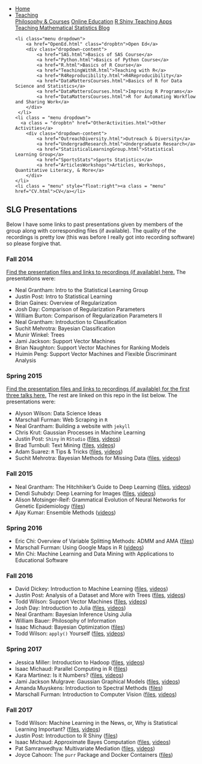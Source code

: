 
<head>
  <link rel="stylesheet" href="../css/styles.css">
</head>

<ul class = "menu">
    <li class = "menu"><a class = "menu" href="../index.html">Home</a></li>
    <li class="menu dropdown">
        <a href="Teaching.html" class="dropbtn">Teaching</a>
        <div class="dropdown-content">
            <a href="PhilosophyCourses.html">Philosophy & Courses</a>
            <a href="Online.html">Online Education</a>
            <a href="ShinyApps.html">R Shiny Teaching Apps</a>
            <a href="MathStat.html">Teaching Mathematical Statistics Blog</a>
        </div>
     </li>
    
    <li class="menu dropdown">
        <a href="OpenEd.html" class="dropbtn">Open Ed</a>
        <div class="dropdown-content">
            <a href="SAS.html">Basics of SAS Course</a>
            <a href="Python.html">Basics of Python Course</a>
            <a href="R.html">Basics of R Course</a>
            <a href="TeachingWithR.html">Teaching with R</a>
            <a href="R4Reproducibility.html">R4Reproducibility</a>
            <a href="DataMattersCourses.html">Basics of R for Data Science and Statistics</a>
            <a href="DataMattersCourses.html">Improving R Programs</a>
            <a href="DataMattersCourses.html">R for Automating Workflow and Sharing Work</a>
        </div>
     </li>
    <li class = "menu dropdown">
      <a class = "dropbtn" href="OtherActivities.html">Other Activities</a>
        <div class="dropdown-content">
            <a href="OutreachDiversity.html">Outreach & Diversity</a>
            <a href="UndergradResearch.html">Undergraduate Research</a>
            <a href="StatisticalLearningGroup.html">Statistical Learning Group</a>
            <a href="SportsStats">Sports Statistics</a>
            <a href="ArticlesWorkshops">Articles, Workshops, Quantitative Literacy, & More</a>
        </div>
    </li>
    <li class = "menu" style="float:right"><a class = "menu" href="CV.html">CV</a></li>
</ul>

<br style = "display: block; content: ''; margin-top: 10; ">


## SLG Presentations

Below I have some links to past presentations given by members of the
group along with corresponding files (if available). The quality of the
recordings is pretty low (this was before I really got into recording
software) so please forgive that.

### Fall 2014

<a href= "https://github.com/nsgrantham/slg-ncsu-2014-fall">Find the
presentation files and links to recordings (if available) here.</a> The
presentations were:

- Neal Grantham: Intro to the Statistical Learning Group
- Justin Post: Intro to Statistical Learning
- Brian Gaines: Overview of Regularization
- Josh Day: Comparison of Regularization Parameters
- William Burton: Comparison of Regularization Parameters II
- Neal Grantham: Introduction to Classification
- Suchit Mehrotra: Bayesian Classification
- Munir Winkel: Trees
- Jami Jackson: Support Vector Machines
- Brian Naughton: Support Vector Machines for Ranking Models
- Huimin Peng: Support Vector Machines and Flexible Discriminant
  Analysis

### Spring 2015

<a href= "https://github.com/nsgrantham/slg-ncsu-2015-spring">Find the
presentation files and links to recordings (if available) for the first
three talks here.</a> The rest are linked on this repo in the list
below. The presentations were:

- Alyson Wilson: Data Science Ideas
- Marschall Furman: Web Scraping in `R`
- Neal Grantham: Building a website with `jekyll`
- Chris Krut: Gaussian Processes in Machine Learning
- Justin Post: `Shiny` in `RStudio`
  ([files](https://github.com/jbpost2/jbpost2.github.io/tree/main/files/SLGfiles/justinShiny),
  [videos](https://www.youtube.com/watch?v=ohIOWfj_O-I&list=PLZ8YyTHkWK9y33rnFOChUHJf_k6dSNaBl))
- Brad Turnbull: Text Mining
  ([files](../files/SLGfiles/brad/Turnbull_TextAnalytics.pdf),
  [videos](https://www.youtube.com/watch?v=uY-L2PV2hWI&list=PLZ8YyTHkWK9xzrDnepBCd0LgeYEW33s84))
- Adam Suarez: `R` Tips & Tricks
  ([files](https://github.com/jbpost2/jbpost2.github.io/tree/main/files/SLGfiles/adam/),
  [videos](https://www.youtube.com/watch?v=ErObi5v9hCs&list=PLZ8YyTHkWK9zkCiHur9DY6FMxH2jXhi3E))
- Suchit Mehrotra: Bayesian Methods for Missing Data
  ([files](https://github.com/jbpost2/jbpost2.github.io/tree/main/files/SLGfiles/suchit),
  [videos](https://www.youtube.com/watch?v=0XcrWoFZ1rI&list=PLZ8YyTHkWK9yyYnjT1fyaB-pwZw9tpBiH))

### Fall 2015

- Neal Grantham: The Hitchhiker’s Guide to Deep Learning
  ([files](https://github.com/jbpost2/jbpost2.github.io/tree/main/files/SLGfiles/neal/deeplearning/hitchhikers-guide),
  [videos](https://www.youtube.com/watch?v=ITW1XlGLK1A&list=PLZ8YyTHkWK9yHXllnqk9UuiRzx22HQkDz))
- Dendi Suhubdy: Deep Learning for Images
  ([files](../files/SLGfiles/dendi/DeepLearningForImages.pptx),
  [videos](https://www.youtube.com/watch?v=3lAiR-dmcps&list=PLZ8YyTHkWK9wKWsE5hatfnxQV029bBF7E))
- Alison Motsinger-Reif: Grammatical Evolution of Neural Networks for
  Genetic Epidemiology
  ([files](../files/SLGfiles/alison/NeuralNetworkTalk.ppt))
- Ajay Kumar: Ensemble Methods
  ([videos](https://www.youtube.com/watch?v=Mv-mueoeKxI&list=PLZ8YyTHkWK9zX-iqyfX8ITK_qva_HAaL_))

### Spring 2016

- Eric Chi: Overview of Variable Splitting Methods: ADMM and AMA
  ([files](../files/SLGfiles/eric/Variable_Splitting_NCSU_SLG_01_15_2016.pdf))
- Marschall Furman: Using Google Maps in R
  ([videos](https://www.youtube.com/watch?v=4sDb47XtcZ4&list=PLZ8YyTHkWK9w9q78JsGptTFtvK14wyPx0))
- Min Chi: Machine Learning and Data Mining with Applications to
  Educational Software

### Fall 2016

- David Dickey: Introduction to Machine Learning
  ([files](https://www4.stat.ncsu.edu/~dickey/),
  [videos](https://www.youtube.com/watch?v=HwVWkhMEY5g&list=PLZ8YyTHkWK9ybDWMDnOkaCuEbOXIugPJS))
- Justin Post: Analysis of a Dataset and More with Trees
  ([files](https://github.com/jbpost2/jbpost2.github.io/tree/main/files/SLGfiles/justinTrees),
  [videos](https://www.youtube.com/watch?v=WyExDt9XSfo&list=PLZ8YyTHkWK9w7tGhRlKuh0iE8ea7z1LD_))
- Todd Wilson: Support Vector Machines
  ([files](https://github.com/jbpost2/jbpost2.github.io/tree/main/files/SLGfiles/todd/SVM),
  [videos](https://www.youtube.com/watch?v=eiLfl-_AVus&list=PLZ8YyTHkWK9wbwJHfyyYRvHzZBWl_iKcC))
- Josh Day: Introduction to Julia
  ([files](../files/SLGfiles/josh/SLG-09_26_14-V2.html),
  [videos](https://www.youtube.com/watch?v=EwcTNzpQ6Sc&list=PLZ8YyTHkWK9zcUxOrwKcBIEZ4pAuXEy0O))
- Neal Grantham: Bayesian Inference Using Julia
- William Bauer: Philosophy of Information
- Isaac Michaud: Bayesian Optimization
  ([files](../files/SLGfiles/isaac/bayesianoptimization.pdf))
- Todd Wilson: `apply()` Yourself
  ([files](https://github.com/jbpost2/jbpost2.github.io/tree/main/files/SLGfiles/apply),
  [videos](https://www.youtube.com/watch?v=iZq5U3BzBVc&list=PLZ8YyTHkWK9xxkzaQmgOGgMC3kpf-ansS))

### Spring 2017

- Jessica Miller: Introduction to Hadoop
  ([files](../files/SLGfiles/jess/Hadoop.pdf),
  [videos](https://www.youtube.com/watch?v=UdluRvNywuc))
- Isaac Michaud: Parallel Computing in R
  ([files](https://github.com/jbpost2/jbpost2.github.io/tree/main/files/SLGfiles/parallel))
- Kara Martinez: Is it Numbers? ([files](../files/SLGfiles/kara),
  [videos](https://www.youtube.com/watch?v=I46w5J9hiYU&list=PLZ8YyTHkWK9xHFwd4yiV3MJRbHcYLIee1))
- Jami Jackson Mulgrave: Gaussian Graphical Models
  ([files](https://github.com/jbpost2/jbpost2.github.io/tree/main/files/SLGfiles/jami/GMM),
  [videos](https://www.youtube.com/watch?v=5pDAfvDexoY&list=PLZ8YyTHkWK9xF1nl8G7CqsvyetNWfMKA-))
- Amanda Muyskens: Introduction to Spectral Methods
  ([files](../files/SLGfiles/amanda/IntroToSpectralDomain.pptx))
- Marschall Furman: Introduction to Computer Vision
  ([files](../files/SLGfiles/marschall/slg_cv_pres.html),
  [videos](https://www.youtube.com/watch?v=RY3s46UI4ls&list=PLZ8YyTHkWK9xufvITRPZ7igPRCR5Il4Qf))

### Fall 2017

- Todd Wilson: Machine Learning in the News, or, Why is Statistical
  Learning Important? ([files](../files/SLGfiles/todd/SLGIntro.pdf),
  [videos](https://www.youtube.com/watch?v=5TpHbbicj8s))
- Justin Post: Introduction to R Shiny
  ([files](https://github.com/jbpost2/jbpost2.github.io/tree/main/files/SLGfiles/justinShiny2))
- Isaac Michaud: Approximate Bayes Computation
  ([files](https://github.com/jbpost2/jbpost2.github.io/tree/main/files/SLGfiles/isaac/ApproxBayesComp),
  [videos](https://www.youtube.com/watch?v=JIYY22zAJok))
- Pat Samranvedhya: Multivariate Mediation
  ([files](https://prezi.com/p/imrlwu7yuvaz/),
  [videos](https://www.youtube.com/watch?v=bKHW6bINWz4))
- Joyce Cahoon: The `purr` Package and Docker Containers
  ([files](https://github.com/jbpost2/jbpost2.github.io/tree/main/files/SLGfiles/joyce))
